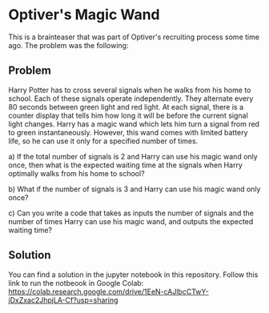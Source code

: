 # Optiver's Magic Wand

This is a brainteaser that was part of Optiver's recruiting process some time ago. The problem was the following:

## Problem

Harry Potter has to cross several signals when he walks from his home to school. Each of these signals operate independently. They alternate every 80 seconds between green light and red light. At each signal, there is a counter display that tells him how long it will be before the current signal light changes. Harry has a magic wand which lets him turn a signal from red to green instantaneously. However, this wand comes with limited battery life, so he can use it only for a specified number of times.

  a) If the total number of signals is 2 and Harry can use his magic wand only once, then what is the expected waiting time at the signals when Harry optimally walks from his home to school?
    
  b) What if the number of signals is 3 and Harry can use his magic wand only once?
   
  c) Can you write a code that takes as inputs the number of signals and the number of times Harry can use his magic wand, and outputs the expected waiting time?

  ## Solution

  You can find a solution in the jupyter notebook in this repository. Follow this link to run the notbeook in Google Colab:
  https://colab.research.google.com/drive/1EeN-cAJlbcCTwY-jDxZxac2JhpjLA-Cf?usp=sharing
  

